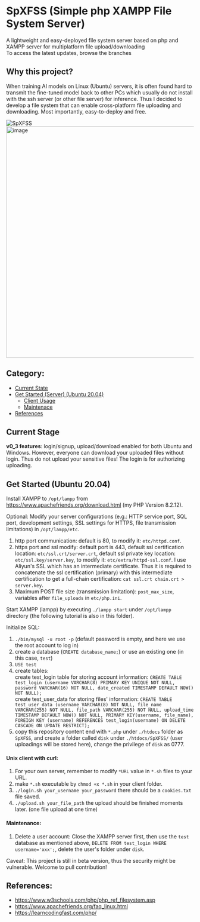 # SpXFSS (Simple php XAMPP File System Server)
A lightweight and easy-deployed file system server based on php and XAMPP server for multiplatform file upload/downloading<br>
To access the latest updates, browse the branches

## Why this project?
When training AI models on Linux (Ubuntu) servers, it is often found hard to transmit the fine-tuned model back to other PCs which usually do not install with the ssh server (or other file server) for inference. Thus I decided to develop a file system that can enable cross-platform file uploading and downloading. Most importantly, easy-to-deploy and free.

![SpXFSS](https://github.com/user-attachments/assets/2319d13b-8264-46c3-a295-6ead07d609d5)
<img width="620" alt="image" src="https://github.com/user-attachments/assets/0d1a948b-4578-482b-be53-2d0054945230">

## Category:
* [Current State](#current-stage)
* [Get Started (Server) (Ubuntu 20.04)](#get-started-ubuntu-20-04)
   * [Client Usage](#unix-client-with-curl)
   * [Maintenace](#maintenance)
* [References](#references)

## Current Stage
<b>v0_3 features</b>: login/signup, upload/download enabled for both Ubuntu and Windows. However, everyone can download your uploaded files without login. Thus do not upload your sensitive files! The login is for authorizing uploading.

## Get Started (Ubuntu 20.04)

Install XAMPP to ```/opt/lampp``` from https://www.apachefriends.org/download.html (my PHP Version 8.2.12).

Optional: Modify your server configurations (e.g.: HTTP service port, SQL port, development settings, SSL settings for HTTPS, file transmission limitations) in ```/opt/lampp/etc```. 
1. http port communication: default is 80, to modify it: ```etc/httpd.conf```.
2. https port and ssl modify: default port is 443, default ssl certification location: ```etc/ssl.crt/server.crt```, default ssl private key location: ```etc/ssl.key/server.key```, to modify it: ```etc/extra/httpd-ssl.conf```. I use Aliyun's SSL which has an intermediate certificate. Thus it is required to concatenate the ssl certification (primary) with this intermediate certification to get a full-chain certification: ```cat ssl.crt chain.crt > server.key```.
3. Maximum POST file size (transmission limitation): ```post_max_size```, variables after ```file_uploads``` in ```etc/php.ini```.

Start XAMPP (lampp) by executing ```./lampp start``` under ```/opt/lampp``` directory (the following tutorial is also in this folder).

Initialize SQL: <BR> 
1. ```./bin/mysql -u root -p``` (default password is empty, and here we use the root account to log in)
2. create a database (```CREATE database_name;```) or use an existing one (in this case, ```test```)
3. ```USE test```
4. create tables: <br>
   create test_login table for storing account information: ```CREATE TABLE test_login (username VARCHAR(8) PRIMARY KEY UNIQUE NOT NULL, password VARCHAR(16) NOT NULL, date_created TIMESTAMP DEFAULT NOW() NOT NULL);``` <br>
   create test_user_data for storing files' information: ```CREATE TABLE test_user_data (username VARCHAR(8) NOT NULL, file_name VARCHAR(255) NOT NULL, file_path VARCHAR(255) NOT NULL, upload_time TIMESTAMP DEFAULT NOW() NOT NULL, PRIMARY KEY(username, file_name), FOREIGN KEY (username) REFERENCES test_login(username) ON DELETE CASCADE ON UPDATE RESTRICT);```
5. copy this repository content end with ```*.php``` under ```./htdocs``` folder as ```SpXFSS```, and create a folder called ```disk``` under ```./htdocs/SpXFSS/``` (user uploadings will be stored here), change the privilege of ```disk``` as 0777.

#### Unix client with curl: 
1. For your own server, remember to modify ```*URL``` value in ```*.sh``` files to your URL.
2. make ```*.sh``` executable by ```chmod +x *.sh``` in your client folder.
3. ```./login.sh your_username your_password``` there should be a ```cookies.txt``` file saved.
4. ```./upload.sh your_file_path``` the upload should be finished moments later. (one file upload at one time)

#### Maintenance:
1. Delete a user account: Close the XAMPP server first, then use the ```test``` database as mentioned above, ```DELETE FROM test_login WHERE username='xxx';```, delete the user's folder under ```disk```.

Caveat: This project is still in beta version, thus the security might be vulnerable. Welcome to pull contribution!
   
## References:
* https://www.w3schools.com/php/php_ref_filesystem.asp
* https://www.apachefriends.org/faq_linux.html
* https://learncodingfast.com/php/
